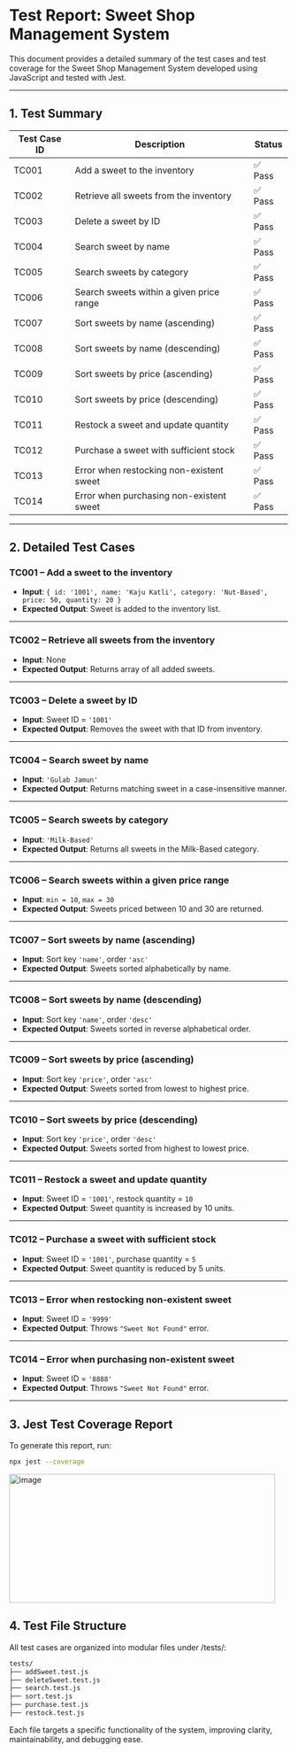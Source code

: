 # Test Report: Sweet Shop Management System

This document provides a detailed summary of the test cases and test coverage for the Sweet Shop Management System developed using JavaScript and tested with Jest.

---

## 1. Test Summary

| Test Case ID | Description                              | Status  |
| ------------ | ---------------------------------------- | ------- |
| TC001        | Add a sweet to the inventory             | ✅ Pass |
| TC002        | Retrieve all sweets from the inventory   | ✅ Pass |
| TC003        | Delete a sweet by ID                     | ✅ Pass |
| TC004        | Search sweet by name                     | ✅ Pass |
| TC005        | Search sweets by category                | ✅ Pass |
| TC006        | Search sweets within a given price range | ✅ Pass |
| TC007        | Sort sweets by name (ascending)          | ✅ Pass |
| TC008        | Sort sweets by name (descending)         | ✅ Pass |
| TC009        | Sort sweets by price (ascending)         | ✅ Pass |
| TC010        | Sort sweets by price (descending)        | ✅ Pass |
| TC011        | Restock a sweet and update quantity      | ✅ Pass |
| TC012        | Purchase a sweet with sufficient stock   | ✅ Pass |
| TC013        | Error when restocking non-existent sweet | ✅ Pass |
| TC014        | Error when purchasing non-existent sweet | ✅ Pass |

---

## 2. Detailed Test Cases

### TC001 – Add a sweet to the inventory

- **Input**: `{ id: '1001', name: 'Kaju Katli', category: 'Nut-Based', price: 50, quantity: 20 }`
- **Expected Output**: Sweet is added to the inventory list.

---

### TC002 – Retrieve all sweets from the inventory

- **Input**: None
- **Expected Output**: Returns array of all added sweets.

---

### TC003 – Delete a sweet by ID

- **Input**: Sweet ID = `'1001'`
- **Expected Output**: Removes the sweet with that ID from inventory.

---

### TC004 – Search sweet by name

- **Input**: `'Gulab Jamun'`
- **Expected Output**: Returns matching sweet in a case-insensitive manner.

---

### TC005 – Search sweets by category

- **Input**: `'Milk-Based'`
- **Expected Output**: Returns all sweets in the Milk-Based category.

---

### TC006 – Search sweets within a given price range

- **Input**: `min = 10`, `max = 30`
- **Expected Output**: Sweets priced between 10 and 30 are returned.

---

### TC007 – Sort sweets by name (ascending)

- **Input**: Sort key `'name'`, order `'asc'`
- **Expected Output**: Sweets sorted alphabetically by name.

---

### TC008 – Sort sweets by name (descending)

- **Input**: Sort key `'name'`, order `'desc'`
- **Expected Output**: Sweets sorted in reverse alphabetical order.

---

### TC009 – Sort sweets by price (ascending)

- **Input**: Sort key `'price'`, order `'asc'`
- **Expected Output**: Sweets sorted from lowest to highest price.

---

### TC010 – Sort sweets by price (descending)

- **Input**: Sort key `'price'`, order `'desc'`
- **Expected Output**: Sweets sorted from highest to lowest price.

---

### TC011 – Restock a sweet and update quantity

- **Input**: Sweet ID = `'1001'`, restock quantity = `10`
- **Expected Output**: Sweet quantity is increased by 10 units.

---

### TC012 – Purchase a sweet with sufficient stock

- **Input**: Sweet ID = `'1001'`, purchase quantity = `5`
- **Expected Output**: Sweet quantity is reduced by 5 units.

---

### TC013 – Error when restocking non-existent sweet

- **Input**: Sweet ID = `'9999'`
- **Expected Output**: Throws `"Sweet Not Found"` error.

---

### TC014 – Error when purchasing non-existent sweet

- **Input**: Sweet ID = `'8888'`
- **Expected Output**: Throws `"Sweet Not Found"` error.

---

## 3. Jest Test Coverage Report

To generate this report, run:

```bash
npx jest --coverage
```
<img width="481" height="233" alt="image" src="https://github.com/user-attachments/assets/a78af52e-a736-4c78-830e-9846ec397dfa" />


## 4. Test File Structure

All test cases are organized into modular files under /tests/:

```bash
tests/
├── addSweet.test.js
├── deleteSweet.test.js
├── search.test.js
├── sort.test.js
├── purchase.test.js
├── restock.test.js
```

Each file targets a specific functionality of the system, improving clarity, maintainability, and debugging ease.
